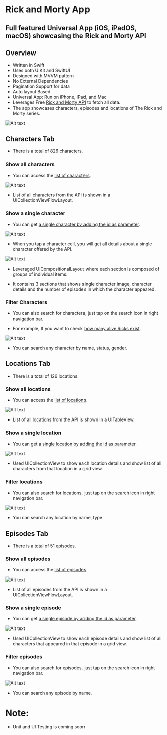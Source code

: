 # Rick and Morty App

## Full featured Universal App (iOS, iPadOS, macOS) showcasing the Rick and Morty API

## Overview

- Written in Swift
- Uses both UIKit and SwiftUI
- Designed with MVVM pattern
- No External Dependencies
- Pagination Support for data
- Auto layout Based
- Universal App: Run on iPhone, iPad, and Mac
- Leverages Free [Rick and Morty API](https://rickandmortyapi.com) to fetch all data.
-  The app showcases characters, episodes and locations of The Rick and Morty series.

![Alt text](RM/v2/coverphoto.png)


## Characters Tab

- There is a total of 826 characters.

### Show all characters

- You can access the [list of characters](https://rickandmortyapi.com/api/character).

![Alt text](RM/v2/Charactersv2/chartab.png)

- List of all characters from the API is shown in a UICollectionViewFlowLayout.

### Show a single character  

- You can get [a single character by adding the id as parameter](https://rickandmortyapi.com/api/character/2).

![Alt text](RM/v2/Charactersv2/chardetail1.png)

- When you tap a character cell, you will get all details about a single character offered by the API.

![Alt text](RM/v2/Charactersv2/chardetail2.png)

- Leveraged UICompositionalLayout where each section is composed of groups of individual items. 

- It contains 3 sections that shows single character image, character details and the number of episodes in which the character appeared.

### Filter Characters

- You can also search for characters, just tap on the search icon in right navigation bar.

- For example, If you want to check [how many alive Ricks exist](https://rickandmortyapi.com/api/character/?name=rick&status=alive).

![Alt text](RM/v2/Charactersv2/charsearch.png)

- You can search any character by name, status, gender.


## Locations Tab

- There is a total of 126 locations.

### Show all locations

- You can access the [list of locations](https://rickandmortyapi.com/api/location).

![Alt text](RM/v2/Locationsv2/loctab.png)

- List of all locations from the API is shown in a UITableView.

### Show a single location

- You can get [a single location by adding the id as parameter](https://rickandmortyapi.com/api/location/3).

![Alt text](RM/v2/Locationsv2/locdetails.png)

- Used UICollectionView to show each location details and show list of all characters from that location in a grid view.

### Filter locations

- You can also search for locations, just tap on the search icon in right navigation bar.

![Alt text](RM/v2/Locationsv2/locsearch.png)

- You can search any location by name, type.


## Episodes Tab

- There is a total of 51 episodes.

### Show all episodes

- You can access the [list of episodes](https://rickandmortyapi.com/api/episode).

![Alt text](RM/v2/Episodesv2/epitab.png)

- List of all episodes from the API is shown in a UICollectionViewFlowLayout.

### Show a single episode

- You can get [a single episode by adding the id as parameter](https://rickandmortyapi.com/api/episode/28).

![Alt text](RM/v2/Episodesv2/episdetails.png)

- Used UICollectionView to show each episode details and show list of all characters that appeared in that episode in a grid view.

### Filter episodes

- You can also search for episodes, just tap on the search icon in right navigation bar.

![Alt text](RM/v2/Episodesv2/episearch.png)

- You can search any episode by name.


# Note:

- Unit and UI Testing is coming soon